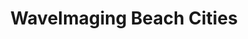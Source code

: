 ---
slug: beach-cities-advanced-imaging
title: WaveImaging Beach Cities
address: 510 N. Prospect Ave. Ste. 101
state: California
stateAbbreviation: CA
city: Redondo Beach
postal: 90277
url: https://www.radnet.com/south-bay/locations/beach-cities-advanced-imaging
htmlHead: <meta name="description" content="Formerly Beach Cities Advanced Imaging, WaveImaging Beach Cities in Redondo Beach CA offers MRI, X-Ray, Ultrasound and CT Scan radiology services with board-certified radiologists."><meta name="geo.region" content="US-CA" /><meta name="geo.placename" content="Redondo Beach" /><meta name="geo.position" content="33.851988;-118.378788" /><meta name="ICBM" content="33.851988, -118.378788" />
body: null
appointmentUrl: http://connect.radnet.com/LCIPP
walkInTitle: Walk-In Hours
walkInDetails: Mon - Fri | 8:00 am - 4:00 pm
places:
- {
    name: "RadNet South Bay | WaveImaging Beach Cities",
    longitude: -118.378954900000,
    latitude: 33.852570500000,
}
---